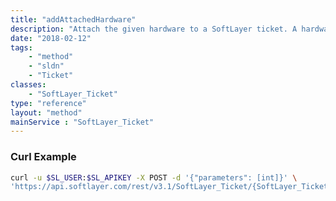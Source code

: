 ```yaml
---
title: "addAttachedHardware"
description: "Attach the given hardware to a SoftLayer ticket. A hardware attachment provides an easy way for SoftLayer's employees to quickly look up your hardware records in the case of hardware-specific issues. "
date: "2018-02-12"
tags:
    - "method"
    - "sldn"
    - "Ticket"
classes:
    - "SoftLayer_Ticket"
type: "reference"
layout: "method"
mainService : "SoftLayer_Ticket"
---
```


### Curl Example
```bash
curl -u $SL_USER:$SL_APIKEY -X POST -d '{"parameters": [int]}' \
'https://api.softlayer.com/rest/v3.1/SoftLayer_Ticket/{SoftLayer_TicketID}/addAttachedHardware'
```
